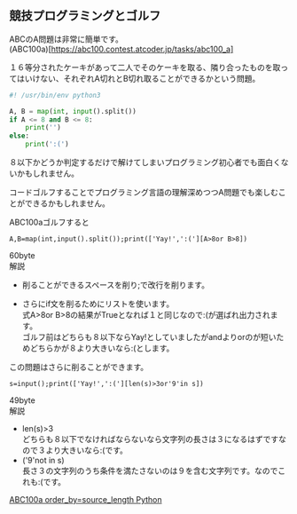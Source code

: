 ## 競技プログラミングとゴルフ

ABCのA問題は非常に簡単です。  
(ABC100a)[https://abc100.contest.atcoder.jp/tasks/abc100_a]

１６等分されたケーキがあって二人でそのケーキを取る、隣り合ったものを取ってはいけない、それぞれA切れとB切れ取ることができるかという問題。  

```py
#! /usr/bin/env python3

A, B = map(int, input().split())
if A <= 8 and B <= 8:
    print('')
else:
    print(':(')
```
８以下かどうか判定するだけで解けてしまいプログラミング初心者でも面白くないかもしれません。  

コードゴルフすることでプログラミング言語の理解深めつつA問題でも楽しむことができるかもしれません。


ABC100aゴルフすると  
```
A,B=map(int,input().split());print(['Yay!',':('][A>8or B>8])
```
60byte  
解説  
- 削ることができるスペースを削り;で改行を削ります。

- さらにif文を削るためにリストを使います。  
式A>8or B>8の結果がTrueとなれば１と同じなので:(が選ばれ出力されます。  
ゴルフ前はどちらも８以下ならYay!としていましたがandよりorのが短いためどちらかが８より大きいなら:(とします。  

この問題はさらに削ることができます。  

```
s=input();print(['Yay!',':('][len(s)>3or'9'in s])
```
49byte  
解説
- len(s)>3  
どちらも８以下でなければならないなら文字列の長さは３になるはずですなので３より大きいなら:(です。  
- ('9'not in s)  
長さ３の文字列のうち条件を満たさないのは９を含む文字列です。なのでこれも:(です。  

[ABC100a order_by=source_length Python](https://abc100.contest.atcoder.jp/submissions/all/1?order_by=source_length&task_screen_name=abc100_a&language_screen_name=python3_3.4.3&status=AC)


























